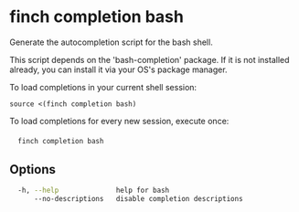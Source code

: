 # finch completion bash

Generate the autocompletion script for the bash shell.

This script depends on the 'bash-completion' package.
If it is not installed already, you can install it via your OS's package manager.

To load completions in your current shell session:

	source <(finch completion bash)

To load completions for every new session, execute once:

####

```bash
  finch completion bash
```

## Options

```bash
  -h, --help              help for bash
      --no-descriptions   disable completion descriptions
```
